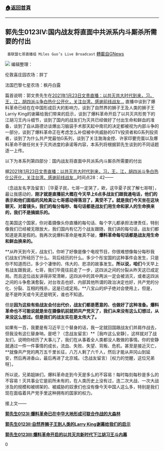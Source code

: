 ###  [:house:返回首頁](https://github.com/ourhimalayas/txt)
---

## 郭先生0123IV:国内战友将直面中共派系内斗厮杀所需要的付出
` 喜联盟七哥直播组 Miles Guo’s Live Broadcast` [轉載自GNews](https://gnews.org/zh-hans/801352/)

![]()![](https://gnews.org/wp-content/uploads/2021/01/封面-191.jpg)
编辑整理：

伦敦喜庄园农场：胖丁

法国巴黎七星农场：枫丹白露

篇首说明：郭文贵先生在[2021年1月23日文贵直播：以共灭共大时代到来，习，王，江，胡四派斗争白热化公开化，关注台湾，感谢前线战友…](https://gtv.org/video/id=600c3144dad90a755d55f499) 直播中谈到了爆料革命已经在在中国形成巨大的影响力，谈到了自然界的狮子王及人类的狮子王Larriy King的谢幕给我们带来的启示，谈到了爆料革命开启了以共灭共形势下的江胡习王内斗细节，谈到了国内的战友们为灭共已经做好了付出生命和鲜血的准备，谈到了自从路德访谈爆出习脑袋手术那天起中南坑的决定都被视为内部斗争的一部分，谈到了爆料革命正在考虑怎么补偿被中共威胁的GTV投资者和G系列投资者，谈到了为什么共产党最怕G系列，谈到了关注渤海金控、许家印要完蛋以及爆料革命不做任何关于灭共进度的承诺等内容，本系列将根据郭先生谈到的不同话题逐一上传。

以下为本系列第四部分：国内战友将直面中共派系内斗厮杀所需要的付出

据[2021年1月23日文贵直播：以共灭共大时代到来，习，王，江，胡四派斗争白热化公开化，关注台湾，感谢前线战友…](https://gtv.org/video/id=600c3144dad90a755d55f499)时间点28：42——

（念战友名字及留言）［华夏子民，七哥一定哭了，欸，这华夏子民了解七哥呀］，最让我感动的，**刚才就是直播前大概在今天早上6点多战友们跟我通电话，他们的表示和他们面临的风险真让七哥感动得落泪了，真受不了。**就是**我们今天坐在这块聊天、对着镜头，我们的每分每秒、每句话都是战友们用生命和家人的生命换来的，我们不是搞娱乐的。**

在美国这个国家，你对着摄像头你直播的每句话、每个字儿都承担法律责任，特别像我们已经被无限放大，我们国内有亿万个战友跟随，我们讲的每句话，战友们都知道是真是假的。我再次说爆料革命是唯真不破，**爆料革命每句话都是战友用生命和鲜血换来的。**

**从昨天到今天，战友们，你听了好像是像个电视节目，你很难想像每分每秒我们战友们所经历了什么、背后经历的什么。多少个彤宝国的这种事件会发生，只是你不知道而已，多少个凄惨的、伟大的、悲凉的故事发生。**所以说，咱们**今天早上有战友跟我说，七哥，我们毕竟往前走了一步，这四派之间的分裂从昨天这已成定局。而且这位战友讲得非常清晰，这四派中的其中两派一定会被消灭，或者这四派之间的斗争愈演愈裂，对台攻击也好、内部其他所谓的政治决定也好，共产党的分化、分裂、互相的残杀，这是已成定局。**八宝山的炉子绝对会使用上，但是，是不是昨天或今天还是明天，谁也不知道。

但是**因为这些有些战友会付出代价，战友们都是愿意的、也做好了这种准备。爆料革命也不可能说就是坐在摄像机前就把共产党灭了，我们从来没有这么幻想过，从来没这么想过。但是我们的战友实在是太伟大了。**

如果有一百，我要是有习近平三个替身的话，我一定就回国跟战友们并肩作战去，但我没有这仨替身呐，是吧？（念战友留言）**［我咋这么安静］，这样就对了战友们，说明你经历了大事儿了，我们在从事着全人类都没人敢做的事情。你的安静就通过一件一件事情的成长，流血、失败、失望、背叛、危机，甚至是接近灭亡，**就像共产党的两万五千里长征，八万人剩了六千人，然后才能从井冈山到延安，然后再进香山，最后再进了北京城。（念战友留言）［权力的觉醒，这位兄弟呀］。

所以说，兄弟姐妹们，爆料革命走到今天是多么的不容易！每时每刻每秒是多么的不容易！灭共事业它是前所未有的，在人类历史上没有过，连二次大战、一次大战涉及的规模和被绑架的、被威胁的奴隶们也没有像今天中国人这么多，特别是我们现在面临着共产党手里这种拥有的国家的权力。

接上文——

[**郭先生0123I:爆料革命已在中华大地形成可联合作战的大森林**](https://gnews.org/zh-hans/801091/)

[**郭先生0123II:自然界狮子王到人类的Larry King谢幕给我们的启示**](https://gnews.org/zh-hans/801231/)

**[郭先生0123III:爆料革命开启的以共灭共新时代下江胡习王斗内幕](https://gnews.org/zh-hans/801282/)**

0

